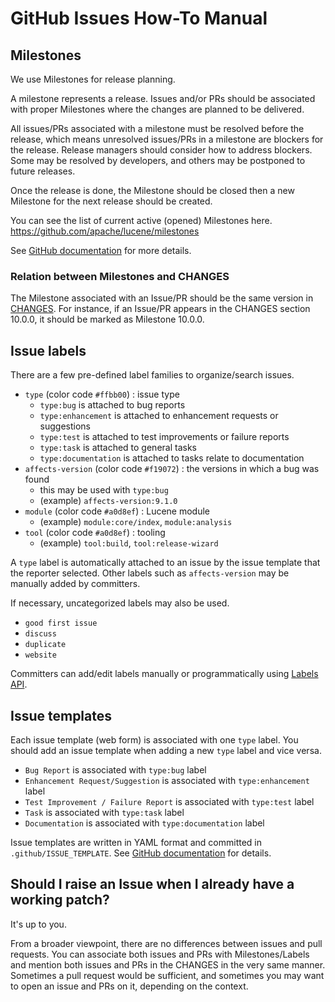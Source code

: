 <!--
Licensed to the Apache Software Foundation (ASF) under one
or more contributor license agreements.  See the NOTICE file
distributed with this work for additional information
regarding copyright ownership.  The ASF licenses this file
to you under the Apache License, Version 2.0 (the
"License"); you may not use this file except in compliance
with the License.  You may obtain a copy of the License at

  http://www.apache.org/licenses/LICENSE-2.0

Unless required by applicable law or agreed to in writing,
software distributed under the License is distributed on an
"AS IS" BASIS, WITHOUT WARRANTIES OR CONDITIONS OF ANY
KIND, either express or implied.  See the License for the
specific language governing permissions and limitations
under the License.
-->

# GitHub Issues How-To Manual

## Milestones

We use Milestones for release planning.

A milestone represents a release. Issues and/or PRs should be associated with proper Milestones where the changes are planned to be delivered.

All issues/PRs associated with a milestone must be resolved before the release, which means unresolved issues/PRs in a milestone are blockers for the release. Release managers should consider how to address blockers. Some may be resolved by developers, and others may be postponed to future releases.

Once the release is done, the Milestone should be closed then a new Milestone for the next release should be created.

You can see the list of current active (opened) Milestones here. https://github.com/apache/lucene/milestones

See [GitHub documentation](https://docs.github.com/en/issues/using-labels-and-milestones-to-track-work/about-milestones) for more details.

### Relation between Milestones and CHANGES

The Milestone associated with an Issue/PR should be the same version in [CHANGES](https://github.com/apache/lucene/blob/main/lucene/CHANGES.txt). For instance, if an Issue/PR appears in the CHANGES section 10.0.0, it should be marked as Milestone 10.0.0.

## Issue labels

There are a few pre-defined label families to organize/search issues.

- `type` (color code `#ffbb00`) : issue type
  - `type:bug` is attached to bug reports
  - `type:enhancement` is attached to enhancement requests or suggestions
  - `type:test` is attached to test improvements or failure reports
  - `type:task` is attached to general tasks
  - `type:documentation` is attached to tasks relate to documentation
- `affects-version` (color code `#f19072`) : the versions in which a bug was found 
  - this may be used with `type:bug` 
  - (example) `affects-version:9.1.0`
- `module` (color code `#a0d8ef`) : Lucene module
  - (example) `module:core/index`, `module:analysis`
- `tool` (color code `#a0d8ef`) : tooling
  - (example) `tool:build`, `tool:release-wizard`

A `type` label is automatically attached to an issue by the issue template that the reporter selected. Other labels such as `affects-version` may be manually added by committers.

If necessary, uncategorized labels may also be used.

- `good first issue`
- `discuss`
- `duplicate`
- `website`

Committers can add/edit labels manually or programmatically using [Labels API](https://docs.github.com/en/rest/issues/labels).

## Issue templates

Each issue template (web form) is associated with one `type` label. You should add an issue template when adding a new `type` label and vice versa.

- `Bug Report` is associated with `type:bug` label
- `Enhancement Request/Suggestion` is associated with `type:enhancement` label
- `Test Improvement / Failure Report` is associated with `type:test` label
- `Task` is associated with `type:task` label
- `Documentation` is associated with `type:documentation` label

Issue templates are written in YAML format and committed in `.github/ISSUE_TEMPLATE`. See [GitHub documentation](https://docs.github.com/en/communities/using-templates-to-encourage-useful-issues-and-pull-requests/syntax-for-issue-forms) for details.

## Should I raise an Issue when I already have a working patch?

It's up to you.

From a broader viewpoint, there are no differences between issues and pull requests. You can associate both issues and PRs with Milestones/Labels and mention both issues and PRs in the CHANGES in the very same manner. Sometimes a pull request would be sufficient, and sometimes you may want to open an issue and PRs on it, depending on the context.
